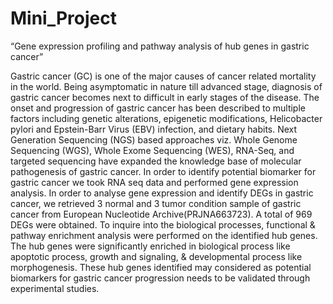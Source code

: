 # Mini_Project
 “Gene expression profiling and pathway analysis of hub genes in gastric cancer”

Gastric cancer (GC) is one of the major causes of cancer related mortality in the world. Being asymptomatic in nature till advanced stage, diagnosis of gastric cancer becomes next to difficult in early stages of the disease. The onset and progression of gastric cancer has been described to multiple factors including genetic alterations, epigenetic modifications, Helicobacter pylori and Epstein-Barr Virus (EBV) infection, and dietary habits. Next Generation Sequencing (NGS) based approaches viz. Whole Genome Sequencing (WGS), Whole Exome Sequencing (WES), RNA-Seq, and targeted sequencing have expanded the knowledge base of molecular pathogenesis of gastric cancer. In order to identify potential biomarker for gastric cancer we took RNA seq data and performed gene expression analysis. In order to analyse gene expression and identify DEGs in gastric cancer, we retrieved 3 normal and 3 tumor condition sample of gastric cancer from European Nucleotide Archive(PRJNA663723). A total of 969 DEGs were obtained. To inquire into the biological processes, functional & pathway enrichment analysis were performed on the identified hub genes. The hub genes were significantly enriched in biological process like apoptotic process, growth and signaling, & developmental process like morphogenesis. These hub genes identified may considered as potential biomarkers for gastric cancer progression needs to be validated through experimental studies.
